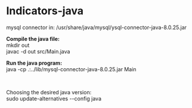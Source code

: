 # Indicators-java

mysql connector in: /usr/share/java/mysql/ysql-connector-java-8.0.25.jar</br>

**Compile the java file:**</br>
mkdir out</br>
javac -d out src/Main.java </br>


**Run the java program:**</br>
java -cp .:../lib/mysql-connector-java-8.0.25.jar Main


</br>

Choosing the desired java version:</br>
sudo update-alternatives --config java



